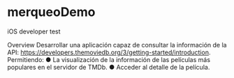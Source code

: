 # merqueoDemo

iOS developer test

Overview
Desarrollar una aplicación capaz de consultar la información de la API:
https://developers.themoviedb.org/3/getting-started/introduction.
Permitiendo:
● La visualización de la información de las películas más populares en el servidor de
TMDb.
● Acceder al detalle de la película.


